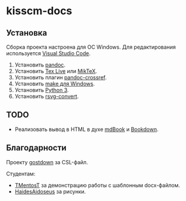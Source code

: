 # kisscm-docs

## Установка

Сборка проекта настроена для ОС Windows. Для редактирования используется [Visual Studio Code](https://code.visualstudio.com/download).

1. Установить [pandoc](https://pandoc.org/).
1. Установить [Tex Live](https://www.tug.org/texlive/acquire-netinstall.html) или [MikTeX](https://miktex.org/download).
1. Установить плагин [pandoc-crossref](https://lierdakil.github.io/pandoc-crossref/).
1. Установить [make для Windows](http://gnuwin32.sourceforge.net/packages/make.htm).
1. Установить [Python 3](https://www.python.org/downloads/).
1. Установить [rsvg-convert](http://sourceforge.net/projects/tumagcc/files/rsvg-convert-2.40.20.7z/download).

## TODO

* Реализовать вывод в HTML в духе [mdBook](https://rust-lang.github.io/mdBook/) и [Bookdown](https://bookdown.org/).

## Благодарности

Проекту [gostdown](https://gitlab.iaaras.ru/iaaras/gostdown) за CSL-файл.

Студентам:

* [TMentosT](https://github.com/TMentosT) за демонстрацию работы с шаблонным docx-файлом.
* [HaidesAidoseus](https://github.com/HaidesAidoseus) за рисунки.
